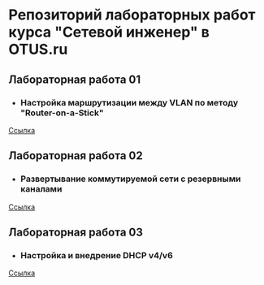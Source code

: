 # Репозиторий лабораторных работ курса "Сетевой инженер" в OTUS.ru

## Лабораторная работа 01
+ ### Настройка маршрутизации между VLAN по методу "Router-on-a-Stick"
[Ссылка](https://github.com/sergl352130/OTUS_NE_Homeworks/blob/main/Labs/Hw01/README.md)
## Лабораторная работа 02
+ ### Развертывание коммутируемой сети с резервными каналами
[Ссылка](https://github.com/sergl352130/OTUS_NE_Homeworks/blob/main/Labs/Hw01/README.md)
## Лабораторная работа 03
+ ### Настройка и внедрение DHCP v4/v6
[Ссылка](https://github.com/sergl352130/OTUS_NE_Homeworks/blob/main/Labs/Hw01/README.md)
